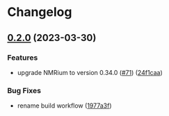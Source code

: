 # Changelog

## [0.2.0](https://github.com/NFDI4Chem/nmrium-react-wrapper/compare/v0.1.0...v0.2.0) (2023-03-30)


### Features

* upgrade NMRium to version 0.34.0 ([#71](https://github.com/NFDI4Chem/nmrium-react-wrapper/issues/71)) ([24f1caa](https://github.com/NFDI4Chem/nmrium-react-wrapper/commit/24f1caa731a01246a0338357d46d62fabfcf0860))


### Bug Fixes

* rename build workflow ([1977a3f](https://github.com/NFDI4Chem/nmrium-react-wrapper/commit/1977a3fc37dea75f79f692b5ff6a6af75e940851))

